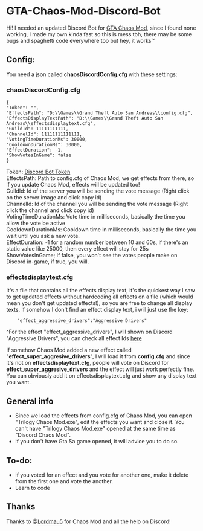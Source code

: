 
# GTA-Chaos-Mod-Discord-Bot

Hi! I needed an updated Discord Bot for [GTA Chaos Mod](https://github.com/gta-chaos-mod/Trilogy-ASI-Script), since I found none working, I made my own kinda fast so this is mess tbh, there may be some bugs and spaghetti code everywhere too but hey, it works™

## Config:
You need a json called **chaosDiscordConfig.cfg** with these settings:
### chaosDiscordConfig.cfg
    {
    "Token": "",
    "EffectsPath": "D:\\Games\\Grand Theft Auto San Andreas\\config.cfg",
    "EffectsDisplayTextPath": "D:\\Games\\Grand Theft Auto San Andreas\\effectsdisplaytext.cfg",
    "GuildId": 11111111111,
    "ChannelId": 11111111111111,
    "VotingTimeDurationMs": 30000,
    "CooldownDurationMs": 30000,
    "EffectDuration": -1,
    "ShowVotesInGame": false
    }
Token: [Discord Bot Token](https://docs.discordbotstudio.org/setting-up-dbs/finding-your-bot-token)  
EffectsPath: Path to config.cfg of Chaos Mod, we get effects from there, so if you update Chaos Mod, effects will be updated too!  
GuildId: Id of the server you will be sending the vote message (Right click on the server image and click copy id)  
ChannelId: Id of the channel you will be sending the vote message (Right click the channel and click copy id)  
VotingTimeDurationMs: Vote time in milliseconds, basically the time you allow the vote be active  
CooldownDurationMs: Cooldown time in milliseconds, basically the time you wait until you ask a new vote.  
EffectDuration: -1 for a random number between 10 and 60s, if there's an static value like 25000, then every effect will stay for 25s  
ShowVotesInGame; If false, you won't see the votes people make on Discord in-game, if true, you will.  

### effectsdisplaytext.cfg
It's a file that contains all the effects display text, it's the quickest way I saw to get updated effects without hardcoding all effects on a file (which would mean you don't get updated effects!), so you are free to change all display texts, if somehow I don't find an effect display text, i will just use the key:

        "effect_aggressive_drivers":"Aggressive Drivers"
^For the effect "effect_aggressive_drivers", I will shown on Discord "Aggressive Drivers", you can check all effect Ids [here](https://bit.ly/gta-sa-chaos-mod)

If somehow Chaos Mod added a new effect called "**effect_super_aggresive_drivers**", I will load it from **config.cfg** and since it's not on **effectsdisplaytext.cfg**, people will vote on Discord for **effect_super_aggresive_drivers** and the effect will just work perfectly fine. You can obviously add it on  effectsdisplaytext.cfg and show any display text you want. 

## General info

 - Since we load the effects from config.cfg of Chaos Mod, you can open "Trilogy Chaos Mod.exe", edit the effects you want and close it. You can't have "Trilogy Chaos Mod.exe" opened at the same time as "Discord Chaos Mod".
 - If you don't have Gta Sa game opened, it will advice you to do so.
 
 ## To-do:
 
 - If you voted for  an effect and you vote for another one, make it delete from the first one and vote the another.
 - Learn to code

 ## Thanks
 Thanks to @[Lordmau5](https://github.com/Lordmau5) for Chaos Mod and all the help on Discord!
